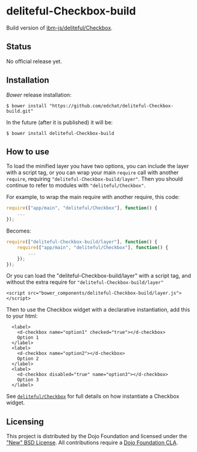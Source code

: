 # deliteful-Checkbox-build

Build version of [ibm-js/deliteful/Checkbox](https://github.com/ibm-js/deliteful/Checkbox).

## Status

No official release yet.

## Installation

_Bower_ release installation:

    $ bower install "https://github.com/edchat/deliteful-Checkbox-build.git"

In the future (after it is published) it will be:

    $ bower install deliteful-Checkbox-build


## How to use

To load the minified layer you have two options, you can include the layer with a script tag, or you can wrap your main `require`
call with another `require`, requiring `"deliteful-Checkbox-build/layer"`. Then you should continue to refer to modules
with `"deliteful/Checkbox"`.

For example, to wrap the main require with another require, this code:
```js
require(["app/main", "deliteful/Checkbox"], function() {
	...
});
```
Becomes:
```js
require(["deliteful-Checkbox-build/layer"], function() {
	require(["app/main", "deliteful/Checkbox"], function() {
		...
	});
});
```

Or you can load the "deliteful-Checkbox-build/layer" with a script tag, and without the extra require for `"deliteful-Checkbox-build/layer"`
```
<script src="bower_components/deliteful-Checkbox-build/layer.js"></script>
```

Then to use the Checkbox widget with a declarative instantiation, add this to your html:
```
  <label>
    <d-checkbox name="option1" checked="true"></d-checkbox>
    Option 1
  </label>
  <label>
    <d-checkbox name="option2"></d-checkbox>
    Option 2
  </label>
  <label>
    <d-checkbox disabled="true" name="option3"></d-checkbox>
    Option 3
  </label>
```
See [`deliteful/Checkbox`](https://github.com/ibm-js/deliteful/blob/master/docs/Checkbox.md) for full details on how instantiate a Checkbox widget.

## Licensing

This project is distributed by the Dojo Foundation and licensed under the ["New" BSD License](./LICENSE).
All contributions require a [Dojo Foundation CLA](http://dojofoundation.org/about/claForm).

